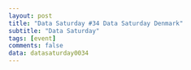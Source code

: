 ```yaml
---
layout: post
title: "Data Saturday #34 Data Saturday Denmark"
subtitle: "Data Saturday"
tags: [event]
comments: false
data: datasaturday0034
---
```

